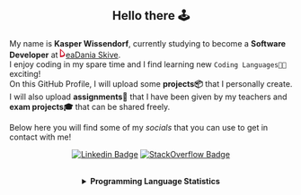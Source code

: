 ## <p align="center">Hello there 🕹️</p>

My name is **Kasper Wissendorf**, currently studying to become a **Software Developer** at [![Icon](/icons/Dania.png)eaDania Skive](https://eadania.com/). <br>
I enjoy coding in my spare time and I find learning new `Coding Languages👨‍💻` exciting!<br/>
On this GitHub Profile, I will upload some **projects📦** that I personally create. I will also upload **assignments📝** that I have been given by my teachers and **exam projects🎓** that can be shared freely. 

Below here you will find some of my *socials* that you can use to get in contact with me! 

<div align="center">
  
[![Linkedin Badge](https://img.shields.io/badge/-LinkedIn-blue?style=flat-square&logo=Linkedin&logoColor=white)](https://www.linkedin.com/in/kasper-wissendorf-7279011b6/)
[![StackOverflow Badge](https://img.shields.io/badge/-Stack%20Overflow-FE7A16?style=flat-square&logo=Stack-Overflow&logoColor=white)](https://stackoverflow.com/users/18100435/kasper-wissendorf)
</div>

<br>
<details>
<summary align="center"><strong>Programming Language Statistics</strong></summary>
<br>
<div align="center">
<pre>
C++            | 25 hours 16 minutes
JavaScript     | 22 hours 02 minutes
Python         | 19 hours 01 minutes
C#             | 09 hours 29 minutes
CSS            | 05 hours 58 minutes
Blazor         | 03 hours 34 minutes
HTML           | 03 hours 14 minutes
mcfunction     | 02 hours 06 minutes
Markdown       | 01 hours 53 minutes
TypeScript     | 00 hours 59 minutes
Lua            | 00 hours 47 minutes
CSHTML         | 00 hours 04 minutes
SQL            | 00 hours 03 minutes
<sub>Last Updated: 07/03/2022 02:16:55</sub>
<sub>Data first recorded on 31th. January of 2022</sub>
</pre>
</div>
</details>